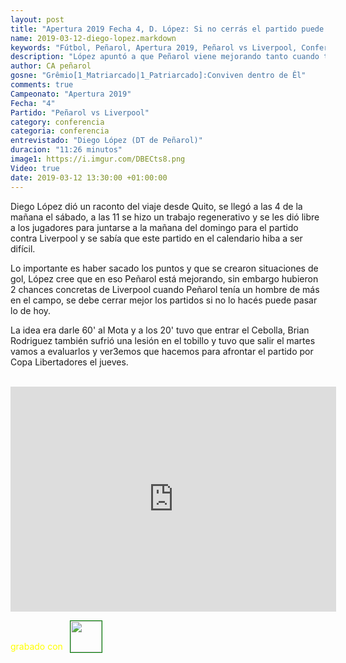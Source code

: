 ```yaml
---
layout: post
title: "Apertura 2019 Fecha 4, D. López: Si no cerrás el partido puede pasar lo que pasó hoy"
name: 2019-03-12-diego-lopez.markdown
keywords: "Fútbol, Peñarol, Apertura 2019, Peñarol vs Liverpool, Conferencia, Diego López, Video"
description: "López apuntó a que Peñarol viene mejorando tanto cuando tiene la pelota como cuando no la tiene, que Peñarol tiene plantel para afrontar el campeonato local y la actividad internacional pero que tiene que seguir mejorando y concretar las chances que crea"
author: CA peñarol
gosne: "Grêmio[1_Matriarcado|1_Patriarcado]:Conviven dentro de Êl"
comments: true
Campeonato: "Apertura 2019"
Fecha: "4"
Partido: "Peñarol vs Liverpool"
category: conferencia
categoria: conferencia
entrevistado: "Diego López (DT de Peñarol)"
duracion: "11:26 minutos"
image1: https://i.imgur.com/DBECts8.png
Video: true
date: 2019-03-12 13:30:00 +01:00:00
---
```

<!---
Campeonato: <span>{{ page.Campeonato }}</span><br>
Fecha: <span>{{ page.Fecha }}</span><br>
Encuentro: <span>{{ page.Partido }}</span><br>-->

Diego López dió un raconto del viaje desde Quito, se llegó a las 4 de la mañana el sábado, a las 11 se hizo un trabajo regenerativo y se les dió libre a los jugadores para juntarse a la mañana del domingo para el partido contra Liverpool y se sabía que este partido en el calendario hiba a ser difícil.

Lo importante es haber sacado los puntos y que se crearon situaciones de gol, López cree que en eso Peñarol está mejorando, sin embargo hubieron 2 chances concretas de Liverpool cuando Peñarol tenía un hombre de más en el campo, se debe cerrar mejor los partidos si no lo hacés puede pasar lo de hoy.

La idea era darle 60' al Mota y a los 20' tuvo que entrar el Cebolla, Brian Rodriguez también sufrió una lesión en el tobillo y tuvo que salir el martes vamos a evaluarlos y ver3emos que hacemos para afrontar el partido por Copa Libertadores el jueves.

<br>

<iframe width="521" height="360" src="https://www.youtube.com/embed/9CcZN9g1V1k" frameborder="0" allow="accelerometer; autoplay; encrypted-media; gyroscope; picture-in-picture" allowfullscreen></iframe>

<span style="color:yellow;">grabado con</span> <a href="http://ffmpeg.org"><img src="{{ site.url }}/images/ffmpeg.png" width="50px" style="border:1px solid green;vertical-align: sub;margin-left:7px;"></a>
